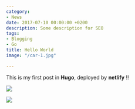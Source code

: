 ```yaml
---
category:
- News
date: 2017-07-10 00:00:00 +0200
description: Some description for SEO
tags:
- Blogging
- Go
title: Hello World
image: "/car-1.jpg"

---
```

This is my first post in **Hugo**, deployed by **netlify** !!

![](/uploads/car-1.jpg)

![](/uploads/compass.jpg)